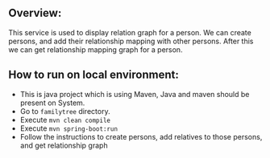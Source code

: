 ## Overview:
This service is used to display relation graph for a person.
We can create persons, and add their relationship mapping with other persons.
After this we can get relationship mapping graph for a person.

## How to run on local environment:
- This is java project which is using Maven, Java and maven should be present on System.
- Go to `familytree` directory.
- Execute `mvn clean compile`
- Execute `mvn spring-boot:run`
- Follow the instructions to create persons, add relatives to those persons, and get relationship graph
